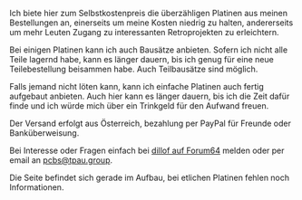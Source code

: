Ich biete hier zum Selbstkostenpreis die überzähligen Platinen aus meinen Bestellungen an, einerseits um meine Kosten niedrig zu halten, andererseits um mehr Leuten Zugang zu interessanten Retroprojekten zu erleichtern.

Bei einigen Platinen kann ich auch Bausätze anbieten. Sofern ich nicht alle Teile lagernd habe, kann es länger dauern, bis ich genug für eine neue Teilebestellung beisammen habe. Auch Teilbausätze sind möglich.

Falls jemand nicht löten kann, kann ich einfache Platinen auch fertig aufgebaut anbieten. Auch hier kann es länger dauern, bis ich die Zeit dafür finde und ich würde mich über ein Trinkgeld für den Aufwand freuen.

Der Versand erfolgt aus Österreich, bezahlung per PayPal für Freunde oder Banküberweisung.

Bei Interesse oder Fragen einfach bei [dillof auf Forum64](https://www.forum64.de/wcf/index.php?user/22674-dillof/) melden oder per email an [pcbs@tpau.group](mailto:pcbs@tpau.group).

Die Seite befindet sich gerade im Aufbau, bei etlichen Platinen fehlen noch Informationen.
